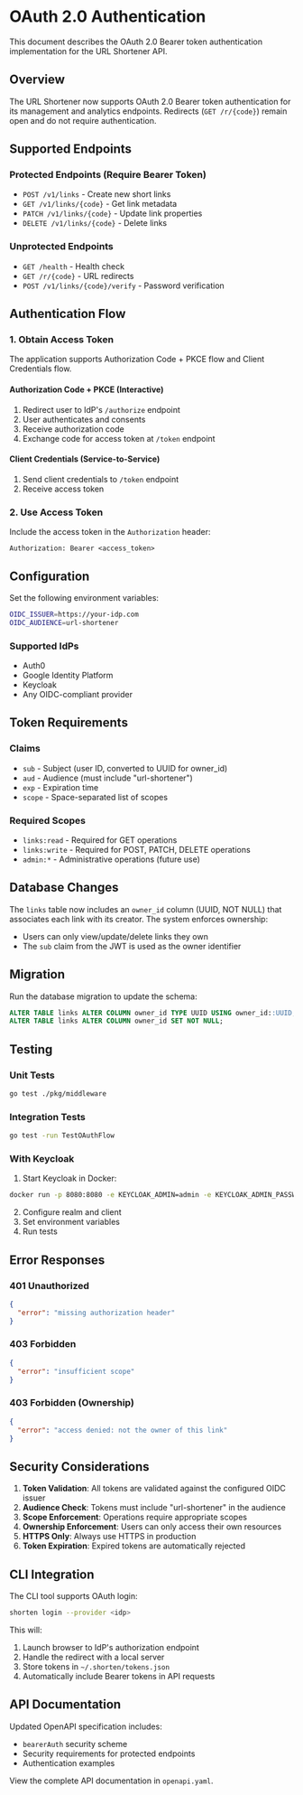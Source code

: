 # OAuth 2.0 Authentication

This document describes the OAuth 2.0 Bearer token authentication implementation for the URL Shortener API.

## Overview

The URL Shortener now supports OAuth 2.0 Bearer token authentication for its management and analytics endpoints. Redirects (`GET /r/{code}`) remain open and do not require authentication.

## Supported Endpoints

### Protected Endpoints (Require Bearer Token)
- `POST /v1/links` - Create new short links
- `GET /v1/links/{code}` - Get link metadata
- `PATCH /v1/links/{code}` - Update link properties
- `DELETE /v1/links/{code}` - Delete links

### Unprotected Endpoints
- `GET /health` - Health check
- `GET /r/{code}` - URL redirects
- `POST /v1/links/{code}/verify` - Password verification

## Authentication Flow

### 1. Obtain Access Token
The application supports Authorization Code + PKCE flow and Client Credentials flow.

#### Authorization Code + PKCE (Interactive)
1. Redirect user to IdP's `/authorize` endpoint
2. User authenticates and consents
3. Receive authorization code
4. Exchange code for access token at `/token` endpoint

#### Client Credentials (Service-to-Service)
1. Send client credentials to `/token` endpoint
2. Receive access token

### 2. Use Access Token
Include the access token in the `Authorization` header:

```
Authorization: Bearer <access_token>
```

## Configuration

Set the following environment variables:

```bash
OIDC_ISSUER=https://your-idp.com
OIDC_AUDIENCE=url-shortener
```

### Supported IdPs
- Auth0
- Google Identity Platform
- Keycloak
- Any OIDC-compliant provider

## Token Requirements

### Claims
- `sub` - Subject (user ID, converted to UUID for owner_id)
- `aud` - Audience (must include "url-shortener")
- `exp` - Expiration time
- `scope` - Space-separated list of scopes

### Required Scopes
- `links:read` - Required for GET operations
- `links:write` - Required for POST, PATCH, DELETE operations
- `admin:*` - Administrative operations (future use)

## Database Changes

The `links` table now includes an `owner_id` column (UUID, NOT NULL) that associates each link with its creator. The system enforces ownership:

- Users can only view/update/delete links they own
- The `sub` claim from the JWT is used as the owner identifier

## Migration

Run the database migration to update the schema:

```sql
ALTER TABLE links ALTER COLUMN owner_id TYPE UUID USING owner_id::UUID;
ALTER TABLE links ALTER COLUMN owner_id SET NOT NULL;
```

## Testing

### Unit Tests
```bash
go test ./pkg/middleware
```

### Integration Tests
```bash
go test -run TestOAuthFlow
```

### With Keycloak
1. Start Keycloak in Docker:
```bash
docker run -p 8080:8080 -e KEYCLOAK_ADMIN=admin -e KEYCLOAK_ADMIN_PASSWORD=admin quay.io/keycloak/keycloak:latest start-dev
```

2. Configure realm and client
3. Set environment variables
4. Run tests

## Error Responses

### 401 Unauthorized
```json
{
  "error": "missing authorization header"
}
```

### 403 Forbidden
```json
{
  "error": "insufficient scope"
}
```

### 403 Forbidden (Ownership)
```json
{
  "error": "access denied: not the owner of this link"
}
```

## Security Considerations

1. **Token Validation**: All tokens are validated against the configured OIDC issuer
2. **Audience Check**: Tokens must include "url-shortener" in the audience
3. **Scope Enforcement**: Operations require appropriate scopes
4. **Ownership Enforcement**: Users can only access their own resources
5. **HTTPS Only**: Always use HTTPS in production
6. **Token Expiration**: Expired tokens are automatically rejected

## CLI Integration

The CLI tool supports OAuth login:

```bash
shorten login --provider <idp>
```

This will:
1. Launch browser to IdP's authorization endpoint
2. Handle the redirect with a local server
3. Store tokens in `~/.shorten/tokens.json`
4. Automatically include Bearer tokens in API requests

## API Documentation

Updated OpenAPI specification includes:
- `bearerAuth` security scheme
- Security requirements for protected endpoints
- Authentication examples

View the complete API documentation in `openapi.yaml`.